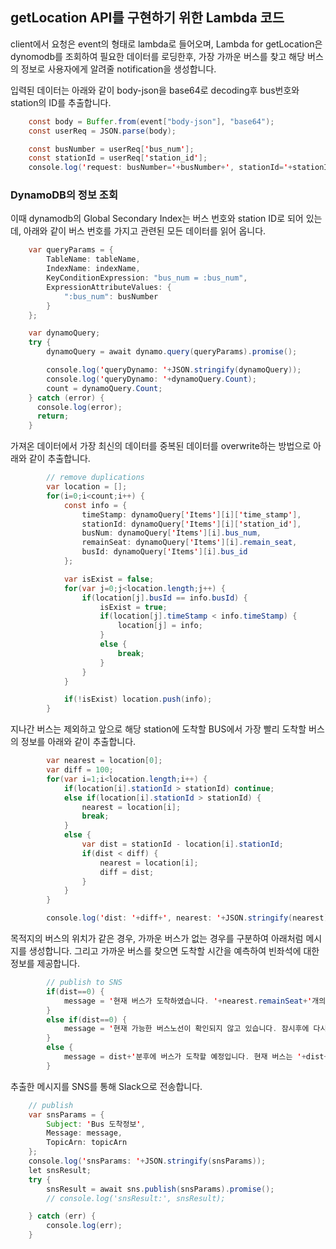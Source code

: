 ## getLocation API를 구현하기 위한 Lambda 코드 

client에서 요청은 event의 형태로 lambda로 들어오며, Lambda for getLocation은 dynomodb를 조회하여 필요한 데이터를 로딩한후, 가장 가까운 버스를 찾고 해당 버스의 정보로 사용자에게 알려줄 notification을 생성합니다. 

입력된 데이터는 아래와 같이 body-json을 base64로 decoding후 bus번호와 station의 ID를 추출합니다.

```java
    const body = Buffer.from(event["body-json"], "base64");
    const userReq = JSON.parse(body);

    const busNumber = userReq['bus_num'];
    const stationId = userReq['station_id']; 
    console.log('request: busNumber='+busNumber+', stationId='+stationId);
```


### DynamoDB의 정보 조회
이때 dynamodb의 Global Secondary Index는 버스 번호와 station ID로 되어 있는데, 아래와 같이 버스 번호를 가지고 관련된 모든 데이터를 읽어 옵니다. 

```java
    var queryParams = {
        TableName: tableName,
        IndexName: indexName,    
        KeyConditionExpression: "bus_num = :bus_num",
        ExpressionAttributeValues: {
            ":bus_num": busNumber
        }
    };

    var dynamoQuery; 
    try {
        dynamoQuery = await dynamo.query(queryParams).promise();

        console.log('queryDynamo: '+JSON.stringify(dynamoQuery));
        console.log('queryDynamo: '+dynamoQuery.Count);   
        count = dynamoQuery.Count;
    } catch (error) {
      console.log(error);
      return;
    }
```

가져온 데이터에서 가장 최신의 데이터를 중복된 데이터를 overwrite하는 방법으로 아래와 같이 추출합니다. 

```java
        // remove duplications
        var location = [];
        for(i=0;i<count;i++) {
            const info = {
                timeStamp: dynamoQuery['Items'][i]['time_stamp'],
                stationId: dynamoQuery['Items'][i]['station_id'],
                busNum: dynamoQuery['Items'][i].bus_num,
                remainSeat: dynamoQuery['Items'][i].remain_seat,
                busId: dynamoQuery['Items'][i].bus_id         
            };

            var isExist = false;
            for(var j=0;j<location.length;j++) {
                if(location[j].busId == info.busId) {
                    isExist = true;
                    if(location[j].timeStamp < info.timeStamp) {
                        location[j] = info;
                    }
                    else {
                        break;
                    }
                }
            }

            if(!isExist) location.push(info);
        }
```

지나간 버스는 제외하고 앞으로 해당 station에 도착할 BUS에서 가장 빨리 도착할 버스의 정보를 아래와 같이 추출합니다. 

```java
        var nearest = location[0];
        var diff = 100;
        for(var i=1;i<location.length;i++) {
            if(location[i].stationId > stationId) continue;
            else if(location[i].stationId > stationId) {
                nearest = location[i];
                break;
            }
            else {
                var dist = stationId - location[i].stationId;
                if(dist < diff) {
                    nearest = location[i];
                    diff = dist;
                }
            }
        }

        console.log('dist: '+diff+', nearest: '+JSON.stringify(nearest));
```

목적지의 버스의 위치가 같은 경우, 가까운 버스가 없는 경우를 구분하여 아래처럼 메시지를 생성합니다. 그리고 가까운 버스를 찾으면 도착할 시간을 예측하여 빈좌석에 대한 정보를 제공합니다. 

```java
        // publish to SNS
        if(dist==0) {
            message = '현재 버스가 도착하였습니다. '+nearest.remainSeat+'개의 빈좌석이 남아 있습니다.'; 
        }
        else if(dist==0) {
            message = '현재 가능한 버스노선이 확인되지 않고 있습니다. 잠시후에 다시 시도해주시기 바랍니다.';
        }
        else {
            message = dist+'분후에 버스가 도착할 예정입니다. 현재 버스는 '+dist+'정거장 전에 있으며, '+' 현재 '+nearest.remainSeat+'개의 빈좌석이 남아 있습니다.'; 
        }
```

추출한 메시지를 SNS를 통해 Slack으로 전송합니다. 

```java
    // publish
    var snsParams = {
        Subject: 'Bus 도착정보',
        Message: message,        
        TopicArn: topicArn
    }; 
    console.log('snsParams: '+JSON.stringify(snsParams));
    let snsResult;
    try {
        snsResult = await sns.publish(snsParams).promise();
        // console.log('snsResult:', snsResult);

    } catch (err) {
        console.log(err);
    }
```


